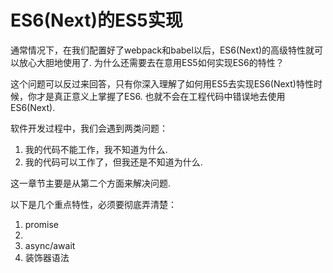 # ES6(Next)的ES5实现
通常情况下，在我们配置好了webpack和babel以后，ES6(Next)的高级特性就可以放心大胆地使用了.
为什么还需要去在意用ES5如何实现ES6的特性？

这个问题可以反过来回答，只有你深入理解了如何用ES5去实现ES6(Next)特性时候，你才是真正意义上掌握了ES6.
也就不会在工程代码中错误地去使用ES6(Next).

软件开发过程中，我们会遇到两类问题：
1. 我的代码不能工作，我不知道为什么.
2. 我的代码可以工作了，但我还是不知道为什么.    

这一章节主要是从第二个方面来解决问题.

以下是几个重点特性，必须要彻底弄清楚：
1. promise
2. 
2. async/await
3. 装饰器语法



